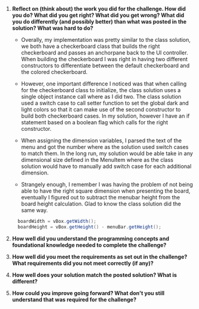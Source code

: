 1. **Reflect on (think about) the work you did for the challenge. How did you do? What did you get right? What did you get wrong? What did you do differently (and possibly better) than what was posted in the solution? What was hard to do?**
    * Overally, my implementation was pretty similar to the class solution, we both have a checkerboard class that builds the right checkerboard and passes an anchorpane back to the UI controller. When building the checkerboard I was right in having two different constructors to differentiate between the default checkerboard and the colored checkerboard. 

    * However, one important difference I noticed was that when calling for the checkerboard class to initialize, the class solution uses a single object instance call where as I did two. The class solution used a switch case to call setter function to set the global dark and light colors so that it can make use of the second constructor to build both checkerboard cases. In my solution, however I have an if statement based on a boolean flag which calls for the right constructor.

    * When assigning the dimension variables, I parsed the text of the menu and got the number where as the solution used switch cases to match them. In the long run, my solution would be able take in any dimensional size defined in the MenuItem where as the class solution would have to manually add switch case for each additional dimension. 

    * Strangely enough, I remember I was having the problem of not being able to have the right square dimension when presenting the board, eventually I figured out to subtract the menubar height from the board height calculation. Glad to know the class solution did the same way.
    ```Java
      boardWidth = vBox.getWidth();
      boardHeight = vBox.getHeight() - menuBar.getHeight();
    ```
    

2. **How well did you understand the programming concepts and foundational knowledge needed to complete the challenge?**


3. **How well did you meet the requirements as set out in the challenge? What requirements did you not meet correctly (if any)?**

4. **How well does your solution match the posted solution? What is different?**

5. **How could you improve going forward? What don't you still understand that was required for the challenge?**
